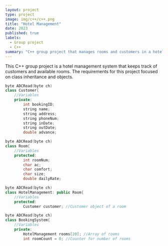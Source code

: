 ```yaml
---
layout: project
type: project
image: img/c++/c++.png
title: "Hotel Management"
date: 2023
published: true
labels:
  - Group project
  - C++
summary: "C++ group project that manages rooms and customers in a hotel."
---
```


This C++ group project is a hotel management system that keeps track of customers and available rooms.
The requirements for this project focused on class inheritance and objects.

```cpp
byte ADCRead(byte ch)
class Customer{
    //Variables
	private: 
		int bookingID;
		string name;
		string address;
        string phoneNum;
		string inDate;
		string outDate;
		double advance;
```
```cpp
byte ADCRead(byte ch)
class Room{
    //Variables
	protected:
		int roomNum; 
        char ac; 
		char comfort;
		char size;
		double dailyRate;
```
```cpp
byte ADCRead(byte ch)
class HotelManagement: public Room{
    //Variables
    protected:
        Customer customer; //Customer object of a room
```
```cpp
byte ADCRead(byte ch)
class BookingSystem{
    //Variables
    private:
        HotelManagement rooms[20]; //Array of rooms 
        int roomCount = 0; //Counter for number of rooms 
```
